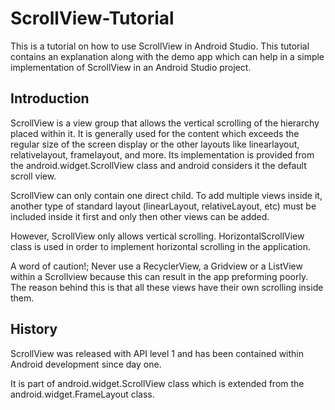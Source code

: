 # ScrollView-Tutorial
This is a tutorial on how to use ScrollView in Android Studio. This tutorial contains an explanation along with the demo app which can help in a simple implementation of ScrollView in an Android Studio project. 

## Introduction
ScrollView is a view group that allows the vertical scrolling of the hierarchy placed within it. It is generally used for the content which exceeds the regular size of the screen display or the other layouts like linearlayout, relativelayout, framelayout, and more. Its implementation is provided from the android.widget.ScrollView class and android considers it the default scroll view.

ScrollView can only contain one direct child. To add multiple views inside it, another type of standard layout (linearLayout, relativeLayout, etc) must be included inside it first and only then other views can be added.

However, ScrollView only allows vertical scrolling. HorizontalScrollView class is used in order to implement horizontal scrolling in the application.

A word of caution!; Never use a RecyclerView, a Gridview or a ListView within a Scrollview because this can result in the app preforming poorly. The reason behind this is that all these views have their own scrolling inside them.

## History
ScrollView was released with API level 1 and has been contained within Android development since day one. 

It is part of android.widget.ScrollView class which is extended from the android.widget.FrameLayout class.

